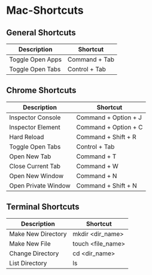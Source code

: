 # Mac-Shortcuts
## General Shortcuts
| Description           | Shortcut             |
| ----------------      | -------------------- |
| Toggle Open Apps      | Command + Tab        |
| Toggle Open Tabs      | Control + Tab        |

## Chrome Shortcuts
| Description           | Shortcut             |
| ----------------      | -------------------- |
| Inspector Console     | Command + Option + J |
| Inspector Element     | Command + Option + C |
| Hard Reload           | Command + Shift + R  |
| Toggle Open Tabs      | Control + Tab        |
| Open New Tab          | Command + T          |
| Close Current Tab     | Command + W          |
| Open New Window       | Command + N          |
| Open Private Window   | Command + Shift + N  |

## Terminal Shortcuts
| Description           | Shortcut             |
| ----------------      | -------------------- |
| Make New Directory    | mkdir <dir_name>     |
| Make New File         | touch <file_name>    |
| Change Directory      | cd <dir_name>        |
| List Directory        | ls                   |